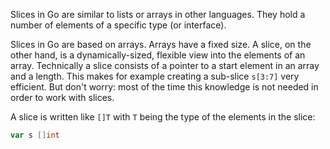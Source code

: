 Slices in Go are similar to lists or arrays in other languages. They hold a number of elements of a specific type (or interface).

Slices in Go are based on arrays. Arrays have a fixed size. A slice, on the other hand, is a dynamically-sized, flexible view into the elements of an array.
Technically a slice consists of a pointer to a start element in an array and a length. This makes for example creating a sub-slice `s[3:7]` very efficient.
But don't worry: most of the time this knowledge is not needed in order to work with slices.

A slice is written like `[]T` with `T` being the type of the elements in the slice:

```go
var s []int
```
